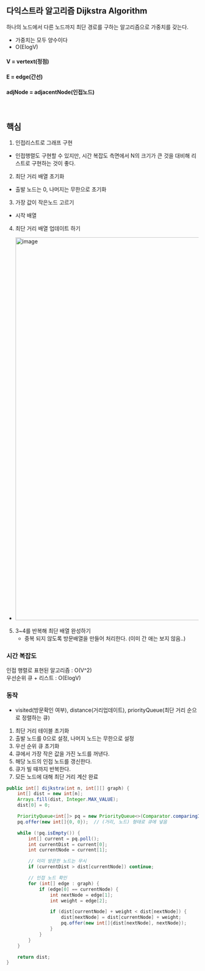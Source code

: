 ## 다익스트라 알고리즘 Dijkstra Algorithm

하나의 노드에서 다른 노드까지 최단 경로를 구하는 알고리즘으로 가중치를 갖는다.


- 가중치는 모두 양수이다
- O(ElogV)
  

#### V = vertext(정점) 
#### E = edge(간선) 
#### adjNode = adjacentNode(인접노드)


<br>

## 핵심
1. 인접리스트로 그래프 구현
  - 인접행렬도 구현할 수 있지만, 시간 복잡도 측면에서 N의 크기가 큰 것을 대비해 리스트로 구현하는 것이 좋다.
2. 최단 거리 배열 초기화
  - 출발 노드는 0, 나머지는 무한으로 초기화
3. 가장 값이 작은노드 고르기
  - 시작 배열
4. 최단 거리 배열 업데이트 하기
  - <img width="1000" alt="image" src="https://github.com/user-attachments/assets/6d1acd3c-00cc-455c-bf2c-a8589c18f7d5">
5. 3~4를 반복해 최단 배열 완성하기
   - 중복 되지 않도록 방문배열을 만들어 처리한다. (이미 간 애는 보지 않음..)

### 시간 복잡도
인접 행렬로 표현된 알고리즘 : O(V^2)  
우선순위 큐 + 리스트 : O(ElogV)



### 동작
- visited(방문확인 여부), distance(거리업데이트), priorityQueue(최단 거리 순으로 정렬하는 큐)
1. 최단 거리 테이블 초기화
2. 출발 노드를 0으로 설정, 나머지 노드는 무한으로 설정
3. 우선 순위 큐 초기화
4. 큐에서 가장 작은 값을 가진 노드를 꺼낸다.
5. 해당 노드의 인접 노드를 갱신한다.
6. 큐가 빌 때까지 반복한다.
7. 모든 노드에 대해 최단 거리 계산 완료




```java
public int[] dijkstra(int n, int[][] graph) {
    int[] dist = new int[n];
    Arrays.fill(dist, Integer.MAX_VALUE);
    dist[0] = 0;

    PriorityQueue<int[]> pq = new PriorityQueue<>(Comparator.comparingInt(a -> a[0]));
    pq.offer(new int[]{0, 0});  // (거리, 노드) 형태로 큐에 넣음

    while (!pq.isEmpty()) {
        int[] current = pq.poll();
        int currentDist = current[0];
        int currentNode = current[1];

        // 이미 방문한 노드는 무시
        if (currentDist > dist[currentNode]) continue;

        // 인접 노드 확인
        for (int[] edge : graph) {
            if (edge[0] == currentNode) {
                int nextNode = edge[1];
                int weight = edge[2];

                if (dist[currentNode] + weight < dist[nextNode]) {
                    dist[nextNode] = dist[currentNode] + weight;
                    pq.offer(new int[]{dist[nextNode], nextNode});
                }
            }
        }
    }

    return dist;
}
```


